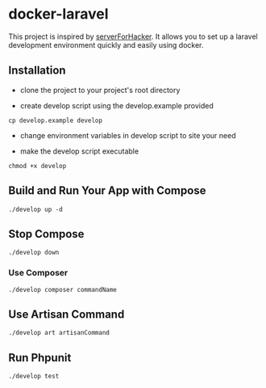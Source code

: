 # docker-laravel

 This project is inspired by [serverForHacker](#https://serversforhackers.com/dockerized-app). It allows you to set up a laravel development environment quickly and easily using docker.

## Installation

* clone the project to your project's root directory

* create develop script using the develop.example provided

```
cp develop.example develop
```

* change environment variables in develop script to site your need

* make the develop script executable

```
chmod +x develop
```

## Build and Run Your App with Compose

```
./develop up -d
```

## Stop Compose

```
./develop down
```

### Use Composer

```
./develop composer commandName
```

## Use Artisan Command

```
./develop art artisanCommand
```

## Run Phpunit

```
./develop test
```
